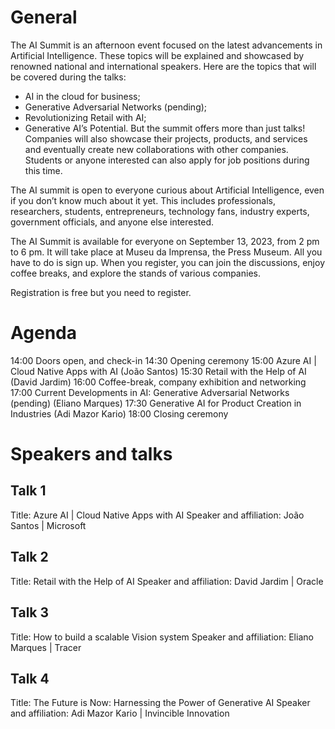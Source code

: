 # General

The AI Summit is an afternoon event focused on the latest advancements in
Artificial Intelligence. These topics will be explained and showcased by
renowned national and international speakers. Here are the topics that will be
covered during the talks:

- AI in the cloud for business;
- Generative Adversarial Networks (pending);
- Revolutionizing Retail with AI;
- Generative AI’s Potential.
  But the summit offers more than just talks! Companies will also showcase their
  projects, products, and services and eventually create new collaborations with
  other companies. Students or anyone interested can also apply for job
  positions during this time.

The AI summit is open to everyone curious about Artificial Intelligence, even if
you don’t know much about it yet. This includes professionals, researchers,
students, entrepreneurs, technology fans, industry experts, government
officials, and anyone else interested.

The AI Summit is available for everyone on September 13, 2023, from 2 pm to 6
pm. It will take place at Museu da Imprensa, the Press Museum. All you have to
do is sign up. When you register, you can join the discussions, enjoy coffee
breaks, and explore the stands of various companies.

Registration is free but you need to register.

# Agenda

14:00
Doors open, and check-in
14:30
Opening ceremony
15:00
Azure AI | Cloud Native Apps with AI (João Santos)
15:30
Retail with the Help of AI (David Jardim)
16:00
Coffee-break, company exhibition and networking
17:00
Current Developments in AI: Generative Adversarial Networks (pending) (Eliano Marques)
17:30
Generative AI for Product Creation in Industries (Adi Mazor Kario)
18:00
Closing ceremony

# Speakers and talks

## Talk 1

Title: Azure AI | Cloud Native Apps with AI
Speaker and affiliation: João Santos | Microsoft

## Talk 2

Title: Retail with the Help of AI
Speaker and affiliation: David Jardim | Oracle

## Talk 3

Title: How to build a scalable Vision system
Speaker and affiliation: Eliano Marques | Tracer

## Talk 4

Title: The Future is Now: Harnessing the Power of Generative AI
Speaker and affiliation: Adi Mazor Kario | Invincible Innovation